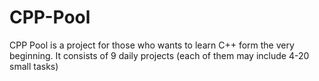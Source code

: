 # CPP-Pool
CPP Pool is a project for those who wants to learn C++ form the very beginning. It consists of 9 daily projects (each of them may include 4-20 small tasks)
